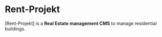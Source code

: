 Rent-Projekt
============

[Rent-Projekt] is a **Real Estate management CMS** to manage residential buildings.

